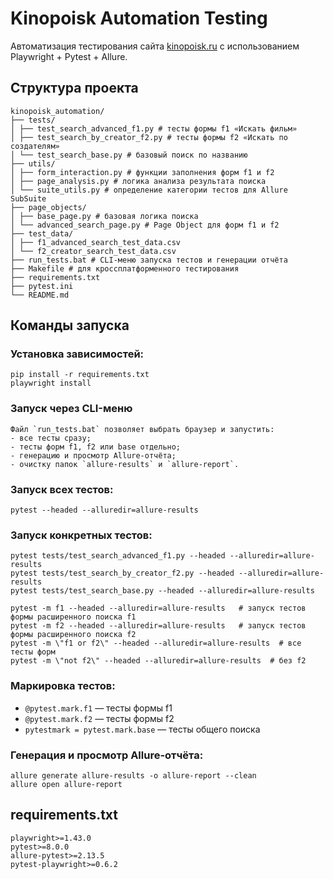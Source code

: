 # Kinopoisk Automation Testing

Автоматизация тестирования сайта [kinopoisk.ru](https://www.kinopoisk.ru) с использованием Playwright + Pytest + Allure.

## Структура проекта

```
kinopoisk_automation/
├── tests/
│ ├── test_search_advanced_f1.py # тесты формы f1 «Искать фильм»
│ ├── test_search_by_creator_f2.py # тесты формы f2 «Искать по создателям»
│ └── test_search_base.py # базовый поиск по названию
├── utils/
│ ├── form_interaction.py # функции заполнения форм f1 и f2
│ ├── page_analysis.py # логика анализа результата поиска
│ └── suite_utils.py # определение категории тестов для Allure SubSuite
├── page_objects/
│ ├── base_page.py # базовая логика поиска
│ └── advanced_search_page.py # Page Object для форм f1 и f2
├── test_data/
│ ├── f1_advanced_search_test_data.csv
│ └── f2_creator_search_test_data.csv
├── run_tests.bat # CLI-меню запуска тестов и генерации отчёта
├── Makefile # для кроссплатформенного тестирования
├── requirements.txt
├── pytest.ini
└── README.md
```

## Команды запуска

### Установка зависимостей:
```
pip install -r requirements.txt
playwright install
```
### Запуск через CLI-меню
```
Файл `run_tests.bat` позволяет выбрать браузер и запустить:
- все тесты сразу;
- тесты форм f1, f2 или base отдельно;
- генерацию и просмотр Allure-отчёта;
- очистку папок `allure-results` и `allure-report`.
```

### Запуск всех тестов:
```
pytest --headed --alluredir=allure-results
```

### Запуск конкретных тестов:
```
pytest tests/test_search_advanced_f1.py --headed --alluredir=allure-results
pytest tests/test_search_by_creator_f2.py --headed --alluredir=allure-results
pytest tests/test_search_base.py --headed --alluredir=allure-results

pytest -m f1 --headed --alluredir=allure-results   # запуск тестов формы расширенного поиска f1
pytest -m f2 --headed --alluredir=allure-results   # запуск тестов формы расширенного поиска f2
pytest -m \"f1 or f2\" --headed --alluredir=allure-results  # все тесты форм
pytest -m \"not f2\" --headed --alluredir=allure-results  # без f2

```

### Маркировка тестов:
- `@pytest.mark.f1` — тесты формы f1
- `@pytest.mark.f2` — тесты формы f2
- `pytestmark = pytest.mark.base` — тесты общего поиска

### Генерация и просмотр Allure-отчёта:
```
allure generate allure-results -o allure-report --clean
allure open allure-report
```

## requirements.txt
```
playwright>=1.43.0
pytest>=8.0.0
allure-pytest>=2.13.5
pytest-playwright>=0.6.2
```